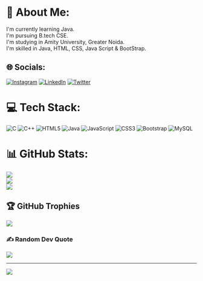 # 💫 About Me:
I'm currently learning Java.<br>I'm pursuing B.tech CSE.<br>I'm studying in Amity University, Greater Noida.<br>I'm skilled in Java, HTML, CSS, Java Script & BootStrap.


## 🌐 Socials:
[![Instagram](https://img.shields.io/badge/Instagram-%23E4405F.svg?logo=Instagram&logoColor=white)](https://instagram.com/maavi004) [![LinkedIn](https://img.shields.io/badge/LinkedIn-%230077B5.svg?logo=linkedin&logoColor=white)](https://linkedin.com/in/dishu-mavi) [![Twitter](https://img.shields.io/badge/Twitter-%231DA1F2.svg?logo=Twitter&logoColor=white)](https://twitter.com/mavi_dishu) 

# 💻 Tech Stack:
![C](https://img.shields.io/badge/c-%2300599C.svg?style=for-the-badge&logo=c&logoColor=white) ![C++](https://img.shields.io/badge/c++-%2300599C.svg?style=for-the-badge&logo=c%2B%2B&logoColor=white) ![HTML5](https://img.shields.io/badge/html5-%23E34F26.svg?style=for-the-badge&logo=html5&logoColor=white) ![Java](https://img.shields.io/badge/java-%23ED8B00.svg?style=for-the-badge&logo=openjdk&logoColor=white) ![JavaScript](https://img.shields.io/badge/javascript-%23323330.svg?style=for-the-badge&logo=javascript&logoColor=%23F7DF1E) ![CSS3](https://img.shields.io/badge/css3-%231572B6.svg?style=for-the-badge&logo=css3&logoColor=white) ![Bootstrap](https://img.shields.io/badge/bootstrap-%238511FA.svg?style=for-the-badge&logo=bootstrap&logoColor=white) ![MySQL](https://img.shields.io/badge/mysql-%2300000f.svg?style=for-the-badge&logo=mysql&logoColor=white)
# 📊 GitHub Stats:
![](https://github-readme-stats.vercel.app/api?username=mavidishu&theme=default&hide_border=false&include_all_commits=true&count_private=true)<br/>
![](https://github-readme-streak-stats.herokuapp.com/?user=mavidishu&theme=default&hide_border=false)<br/>
![](https://github-readme-stats.vercel.app/api/top-langs/?username=mavidishu&theme=default&hide_border=false&include_all_commits=true&count_private=true&layout=compact)

## 🏆 GitHub Trophies
![](https://github-profile-trophy.vercel.app/?username=mavidishu&theme=flat&no-frame=false&no-bg=false&margin-w=4)

### ✍️ Random Dev Quote
![](https://quotes-github-readme.vercel.app/api?type=horizontal&theme=tokyonight)

---
[![](https://visitcount.itsvg.in/api?id=mavidishu&icon=0&color=0)](https://visitcount.itsvg.in)
